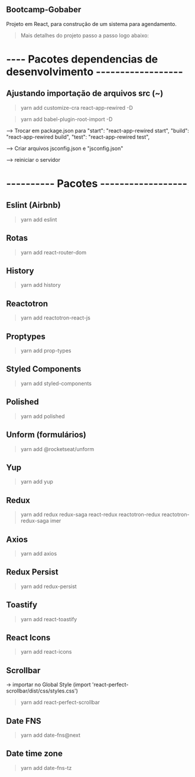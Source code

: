 ## Bootcamp-Gobaber

Projeto em React, para construção de um sistema para agendamento.

> Mais detalhes do projeto passo a passo logo abaixo:

# ---- Pacotes dependencias de desenvolvimento ------------------

## Ajustando importação de arquivos src (~)

> yarn add customize-cra react-app-rewired -D

> yarn add babel-plugin-root-import -D

--> Trocar em package.json para "start": "react-app-rewired start",
"build": "react-app-rewired build",
"test": "react-app-rewired test",

--> Criar arquivos jsconfig.json e "jsconfig.json"

--> reiniciar o servidor

# ---------- Pacotes ------------------

## Eslint (Airbnb)

> yarn add eslint

## Rotas

> yarn add react-router-dom

## History

> yarn add history

## Reactotron

> yarn add reactotron-react-js

## Proptypes

> yarn add prop-types

## Styled Components

> yarn add styled-components

## Polished

> yarn add polished

## Unform (formulários)

> yarn add @rocketseat/unform

## Yup

> yarn add yup

## Redux

> yarn add redux redux-saga react-redux reactotron-redux reactotron-redux-saga imer

## Axios

> yarn add axios

## Redux Persist

> yarn add redux-persist

## Toastify

> yarn add react-toastify

## React Icons

> yarn add react-icons

## Scrollbar

-> importar no Global Style (import 'react-perfect-scrollbar/dist/css/styles.css')

> yarn add react-perfect-scrollbar

## Date FNS

> yarn add date-fns@next

## Date time zone

> yarn add date-fns-tz
